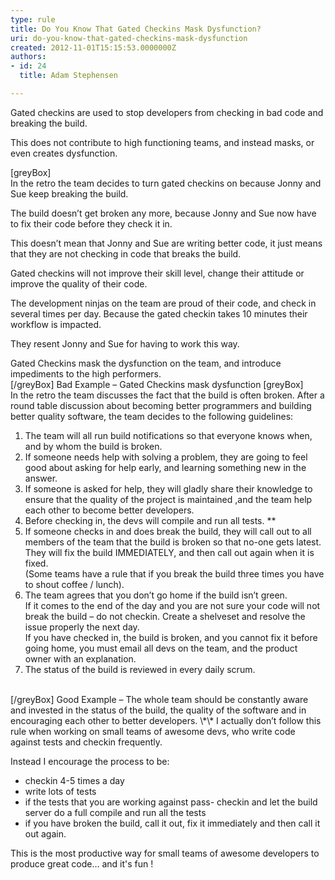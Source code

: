 ```yaml
---
type: rule
title: Do You Know That Gated Checkins Mask Dysfunction?
uri: do-you-know-that-gated-checkins-mask-dysfunction
created: 2012-11-01T15:15:53.0000000Z
authors:
- id: 24
  title: Adam Stephensen

---
```


Gated checkins are used to stop developers from checking in bad code and breaking the build.

This does not contribute to high functioning teams, and instead masks, or even creates dysfunction.

[greyBox]
 <br>
In the retro the team decides to turn gated checkins on because Jonny and Sue keep breaking the build.

The build doesn’t get broken any more, because Jonny and Sue now have to fix their code before they check it in.

This doesn’t mean that Jonny and Sue are writing better code, it just means that they are not checking in code that breaks the build.

Gated checkins will not improve their skill level, change their attitude or improve the quality of their code.

The development ninjas on the team are proud of their code, and check in several times per day. Because the gated checkin takes 10 minutes their workflow is impacted.

They resent Jonny and Sue for having to work this way.

Gated Checkins mask the dysfunction on the team, and introduce impediments to the high performers.
<br> 
[/greyBox]
Bad Example – Gated Checkins mask dysfunction
[greyBox]
 <br>
In the retro the team discusses the fact that the build is often broken.
 After a round table discussion about becoming better programmers and building better quality software, the team decides to the following guidelines:

1. The team will all run build notifications so that everyone knows when, and by whom the build is broken.
2. If someone needs help with solving a problem, they are going to feel good about asking for help early, and learning something new in the answer.
3. If someone is asked for help, they will gladly share their knowledge to ensure that the quality of the project is maintained ,and the team help each other to become better developers.
4. Before checking in, the devs will compile and run all tests. \*\*
5. If someone checks in and does break the build, they will call out to all members of the team that the build is broken so that no-one gets latest.<br>They will fix the build IMMEDIATELY, and then call out again when it is fixed.<br>(Some teams have a rule that if you break the build three times you have to shout coffee / lunch).
6. The team agrees that you don’t go home if the build isn’t green. <br>If it comes to the end of the day and you are not sure your code will not break the build – do not checkin. Create a shelveset and resolve the issue properly the next day.
<br>If you have checked in, the build is broken, and you cannot fix it before going home, you must email all devs on the team, and the product owner with an explanation.
7. The status of the build is reviewed in every daily scrum.

<br>  
[/greyBox]
Good Example – The whole team should be constantly aware and invested in the status of the build, the quality of the software and in encouraging each other to better developers.
\*\* I actually don’t follow this rule when working on small teams of awesome devs, who write code against tests and checkin frequently.

Instead I encourage the process to be:

- checkin 4-5 times a day
- write lots of tests
- if the tests that you are working against pass- checkin and let the build server do a full compile and run all the tests
- if you have broken the build, call it out, fix it immediately and then call it out again.


This is the most productive way for small teams of awesome developers to produce great code… and it's fun !
